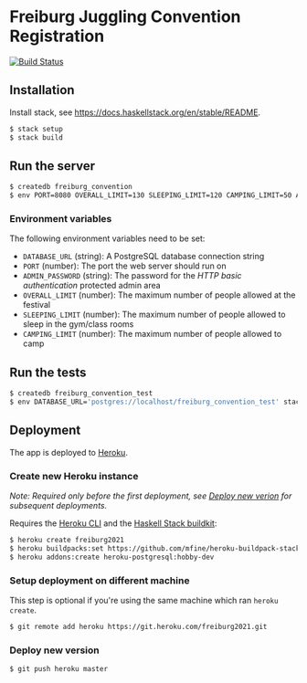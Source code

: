 # Freiburg Juggling Convention Registration

[![Build Status](https://travis-ci.org/timhabermaas/freiburg-convention.svg?branch=master)](https://travis-ci.org/timhabermaas/freiburg-convention)

## Installation

Install stack, see https://docs.haskellstack.org/en/stable/README.

```sh
$ stack setup
$ stack build
```

## Run the server

```sh
$ createdb freiburg_convention
$ env PORT=8080 OVERALL_LIMIT=130 SLEEPING_LIMIT=120 CAMPING_LIMIT=50 ADMIN_PASSWORD=admin DATABASE_URL='postgres://localhost/freiburg_convention' stack run
```

### Environment variables

The following environment variables need to be set:

* `DATABASE_URL` (string): A PostgreSQL database connection string
* `PORT` (number): The port the web server should run on
* `ADMIN_PASSWORD` (string): The password for the _HTTP basic authentication_ protected admin area
* `OVERALL_LIMIT` (number): The maximum number of people allowed at the festival
* `SLEEPING_LIMIT` (number): The maximum number of people allowed to sleep in the gym/class rooms
* `CAMPING_LIMIT` (number): The maximum number of people allowed to camp

## Run the tests

```sh
$ createdb freiburg_convention_test
$ env DATABASE_URL='postgres://localhost/freiburg_convention_test' stack test
```

## Deployment

The app is deployed to [Heroku](https://www.heroku.com/).

### Create new Heroku instance

_Note: Required only before the first deployment, see [Deploy new
verion](#deploy-new-version) for subsequent deployments._

Requires the [Heroku CLI](https://devcenter.heroku.com/articles/heroku-cli) and
the [Haskell Stack buildkit](https://github.com/mfine/heroku-buildpack-stack):


```sh
$ heroku create freiburg2021
$ heroku buildpacks:set https://github.com/mfine/heroku-buildpack-stack
$ heroku addons:create heroku-postgresql:hobby-dev
```

### Setup deployment on different machine

This step is optional if you're using the same machine which ran `heroku create`.

```sh
$ git remote add heroku https://git.heroku.com/freiburg2021.git
```


### Deploy new version

```sh
$ git push heroku master
```
